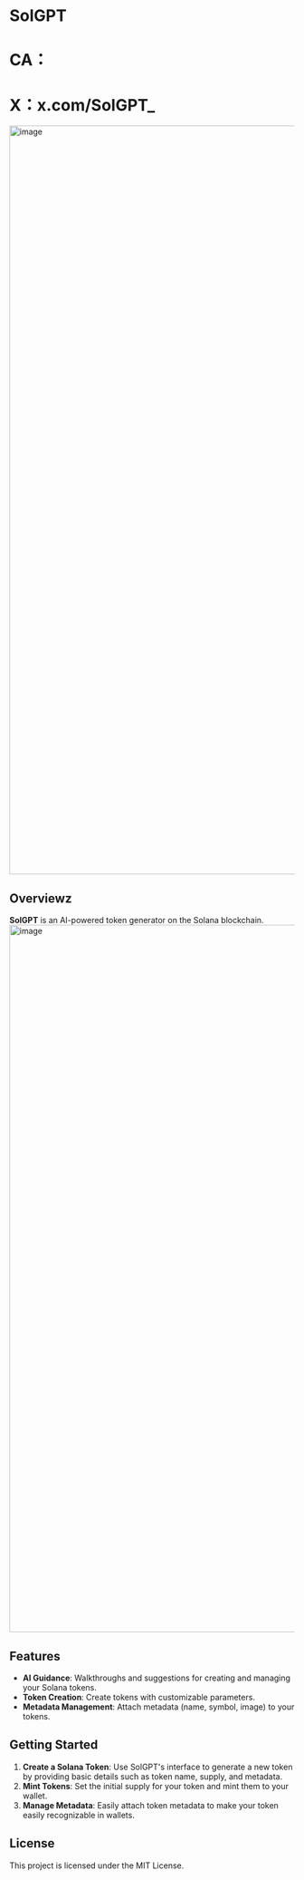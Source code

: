 ﻿# SolGPT
# CA：
# X：x.com/SolGPT_

<img width="1321" alt="image" src="https://github.com/user-attachments/assets/fe53c6a0-a68b-4de1-ad53-4e2840f3e5da" />

## Overviewz
**SolGPT** is an AI-powered token generator on the Solana blockchain.
<img width="1248" alt="image" src="https://github.com/user-attachments/assets/9e0cb796-60e4-48ae-988f-1693e93b11d6" />

## Features
- **AI Guidance**: Walkthroughs and suggestions for creating and managing your Solana tokens.
- **Token Creation**: Create tokens with customizable parameters.
- **Metadata Management**: Attach metadata (name, symbol, image) to your tokens.

## Getting Started
1. **Create a Solana Token**: Use SolGPT's interface to generate a new token by providing basic details such as token name, supply, and metadata.
2. **Mint Tokens**: Set the initial supply for your token and mint them to your wallet.
3. **Manage Metadata**: Easily attach token metadata to make your token easily recognizable in wallets.

## License
This project is licensed under the MIT License.
